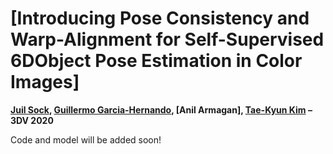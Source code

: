 # [Introducing Pose Consistency and Warp-Alignment for Self-Supervised 6DObject Pose Estimation in Color Images]

**[Juil Sock](https://skf0321.wixsite.com/juil), [Guillermo Garcia-Hernando](https://guiggh.github.io/), [Anil Armagan], [Tae-Kyun Kim](https://sites.google.com/view/tkkim/)  – 3DV 2020**

Code and model will be added soon!
